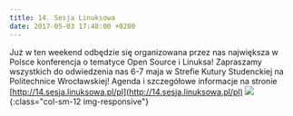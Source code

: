 ```yaml
---
title: 14. Sesja Linuksowa
date: 2017-05-03 17:48:00 +0200
---
```

Już w ten weekend odbędzie się organizowana przez nas największa w Polsce konferencja o tematyce Open Source i Linuksa! Zapraszamy wszystkich do odwiedzenia nas 6-7 maja w Strefie Kutury Studenckiej na Politechnice Wrocławskiej! Agenda i szczegółowe informacje na stronie&nbsp;
[http://14.sesja.linuksowa.pl/pl](http://14.sesja.linuksowa.pl/pl)
![](http://14.sesja.linuksowa.pl/img/logo-duze-pl.png){:class="col-sm-12 img-responsive"}
